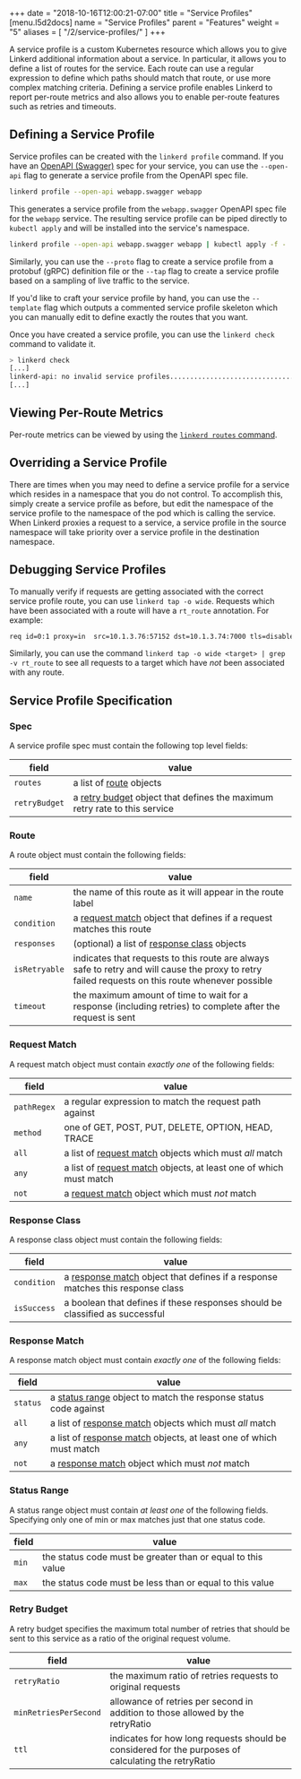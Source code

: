 +++
date = "2018-10-16T12:00:21-07:00"
title = "Service Profiles"
[menu.l5d2docs]
  name = "Service Profiles"
  parent = "Features"
  weight = "5"
aliases = [
  "/2/service-profiles/"
]
+++

A service profile is a custom Kubernetes resource which allows you to give
Linkerd additional information about a service. In particular, it allows you to
define a list of routes for the service. Each route can use a regular expression
to define which paths should match that route, or use more complex matching
criteria. Defining a service profile enables Linkerd to report per-route metrics
and also allows you to enable per-route features such as retries and timeouts.

## Defining a Service Profile

Service profiles can be created with the `linkerd profile` command.  If you
have an [OpenAPI (Swagger)](https://swagger.io/docs/specification/about/) spec
for your service, you can use the `--open-api` flag to generate a service
profile from the OpenAPI spec file.

```bash
linkerd profile --open-api webapp.swagger webapp
```

This generates a service profile from the `webapp.swagger` OpenAPI spec file
for the `webapp` service.  The resulting service profile can be piped directly
to `kubectl apply` and will be installed into the service's namespace.

```bash
linkerd profile --open-api webapp.swagger webapp | kubectl apply -f -
```

Similarly, you can use the `--proto` flag to create a service profile from a
protobuf (gRPC) definition file or the `--tap` flag to create a service profile
based on a sampling of live traffic to the service.

If you'd like to craft your service profile by hand, you can use the
`--template` flag which outputs a commented service profile skeleton which you
can manually edit to define exactly the routes that you want.

Once you have created a service profile, you can use the `linkerd check`
command to validate it.

```bash
> linkerd check
[...]
linkerd-api: no invalid service profiles...................................[ok]
[...]
```

## Viewing Per-Route Metrics

Per-route metrics can be viewed by using the [`linkerd routes` command](/2/cli/routes).

## Overriding a Service Profile

There are times when you may need to define a service profile for a service
which resides in a namespace that you do not control.  To accomplish this,
simply create a service profile as before, but edit the namespace of the
service profile to the namespace of the pod which is calling the service.  When
Linkerd proxies a request to a service, a service profile in the source
namespace will take priority over a service profile in the destination
namespace.

## Debugging Service Profiles

To manually verify if requests are getting associated with the correct service
profile route, you can use `linkerd tap -o wide`.  Requests which have been
associated with a route will have a `rt_route` annotation.  For example:

```bash
req id=0:1 proxy=in  src=10.1.3.76:57152 dst=10.1.3.74:7000 tls=disabled :method=POST :authority=webapp.default:7000 :path=/books/2878/edit src_res=deploy/traffic src_ns=foobar dst_res=deploy/webapp dst_ns=default rt_route=POST /books/{id}/edit
```

Similarly, you can use the command `linkerd tap -o wide <target> | grep -v rt_route`
to see all requests to a target which have *not* been associated with any route.

## Service Profile Specification

### Spec

A service profile spec must contain the following top level fields:

| field| value |
|------|-------|
| `routes`| a list of [route](#route) objects |
| `retryBudget`| a [retry budget](#retry-budget) object that defines the maximum retry rate to this service |

### Route

A route object must contain the following fields:

| field | value |
|-------|-------|
| `name` | the name of this route as it will appear in the route label |
| `condition` | a [request match](#request-match) object that defines if a request matches this route |
| `responses` | (optional) a list of [response class](#response-class) objects |
| `isRetryable` | indicates that requests to this route are always safe to retry and will cause the proxy to retry failed requests on this route whenever possible |
| `timeout` | the maximum amount of time to wait for a response (including retries) to complete after the request is sent |

### Request Match

A request match object must contain _exactly one_ of the following fields:

| field | value |
|-------|-------|
| `pathRegex` | a regular expression to match the request path against |
| `method` | one of GET, POST, PUT, DELETE, OPTION, HEAD, TRACE |
| `all` | a list of [request match](#request-match) objects which must _all_ match |
| `any` | a list of [request match](#request-match) objects, at least one of which must match |
| `not` | a [request match](#request-match) object which must _not_ match |

### Response Class

A response class object must contain the following fields:

| field | value |
|-------|-------|
| `condition` | a [response match](#response-match) object that defines if a response matches this response class |
| `isSuccess` | a boolean that defines if these responses should be classified as successful |

### Response Match

A response match object must contain _exactly one_ of the following fields:

| field | value |
|-------|-------|
| `status` | a [status range](#status-range) object to match the response status code against |
| `all` | a list of [response match](#response-match) objects which must _all_ match |
| `any` | a list of [response match](#response-match) objects, at least one of which must match |
| `not` | a [response match](#response-match) object which must _not_ match |

### Status Range

A status range object must contain _at least one_ of the following fields.
Specifying only one of min or max matches just that one status code.

| field | value |
|-------|-------|
| `min` | the status code must be greater than or equal to this value |
| `max` | the status code must be less than or equal to this value |

### Retry Budget

A retry budget specifies the maximum total number of retries that should be sent
to this service as a ratio of the original request volume.

| field | value |
|-------|-------|
| `retryRatio` | the maximum ratio of retries requests to original requests |
| `minRetriesPerSecond` | allowance of retries per second in addition to those allowed by the retryRatio |
| `ttl` | indicates for how long requests should be considered for the purposes of calculating the retryRatio |
